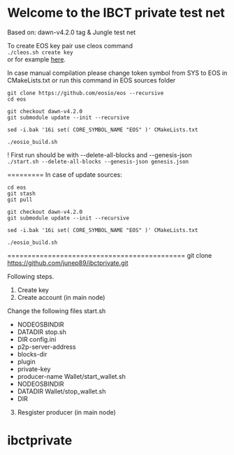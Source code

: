 # Welcome to the IBCT private test net

Based on: dawn-v4.2.0 tag & Jungle test net

To create EOS key pair use cleos command  
`./cleos.sh create key `  
or for example <a target="_blank" href="https://nadejde.github.io/eos-token-sale/">here</a>.  

In case manual compilation please change token symbol from SYS to EOS in CMakeLists.txt or run this command in EOS sources folder

```
git clone https://github.com/eosio/eos --recursive    
cd eos  

git checkout dawn-v4.2.0  
git submodule update --init --recursive   

sed -i.bak '16i set( CORE_SYMBOL_NAME "EOS" )' CMakeLists.txt  

./eosio_build.sh   
```  

! First run should be with --delete-all-blocks and --genesis-json   
```./start.sh --delete-all-blocks --genesis-json genesis.json```  


=========
In case of update sources:


```
cd eos  
git stash
git pull    

git checkout dawn-v4.2.0  
git submodule update --init --recursive   

sed -i.bak '16i set( CORE_SYMBOL_NAME "EOS" )' CMakeLists.txt  

./eosio_build.sh   
```  

============================================
git clone https://github.com/junep89/ibctprivate.git

Following steps.
1. Create key
2. Create account (in main node)

Change the following files
start.sh
- NODEOSBINDIR
- DATADIR
stop.sh
- DIR
config.ini
- p2p-server-address
- blocks-dir
- plugin
- private-key
- producer-name
Wallet/start_wallet.sh
- NODEOSBINDIR
- DATADIR
Wallet/stop_wallet.sh
- DIR

3. Resgister producer (in main node)


# ibctprivate
